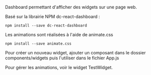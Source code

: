 Dashboard permettant d'afficher des widgets sur une page web.

Basé sur la librairie NPM dc-react-dashboard :
```shell
npm install --save dc-react-dashboard
```

Les animations sont réalisées à l'aide de animate.css
```shell
npm install --save animate.css
```

Pour créer un nouveau widget, ajouter un composant dans le dossier components/widgets puis l'utiliser dans le fichier App.js

Pour gérer les animations, voir le widget TestWidget.
